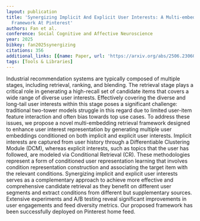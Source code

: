 ```yaml
---
layout: publication
title: 'Synergizing Implicit And Explicit User Interests: A Multi-embedding Retrieval
  Framework At Pinterest'
authors: Fan et al.
conference: Social Cognitive and Affective Neuroscience
year: 2025
bibkey: fan2025synergizing
citations: 356
additional_links: [{name: Paper, url: 'https://arxiv.org/abs/2506.23060'}]
tags: [Tools & Libraries]
---
```

Industrial recommendation systems are typically composed of multiple stages, including retrieval, ranking, and blending. The retrieval stage plays a critical role in generating a high-recall set of candidate items that covers a wide range of diverse user interests. Effectively covering the diverse and long-tail user interests within this stage poses a significant challenge: traditional two-tower models struggle in this regard due to limited user-item feature interaction and often bias towards top use cases. To address these issues, we propose a novel multi-embedding retrieval framework designed to enhance user interest representation by generating multiple user embeddings conditioned on both implicit and explicit user interests. Implicit interests are captured from user history through a Differentiable Clustering Module (DCM), whereas explicit interests, such as topics that the user has followed, are modeled via Conditional Retrieval (CR). These methodologies represent a form of conditioned user representation learning that involves condition representation construction and associating the target item with the relevant conditions. Synergizing implicit and explicit user interests serves as a complementary approach to achieve more effective and comprehensive candidate retrieval as they benefit on different user segments and extract conditions from different but supplementary sources. Extensive experiments and A/B testing reveal significant improvements in user engagements and feed diversity metrics. Our proposed framework has been successfully deployed on Pinterest home feed.